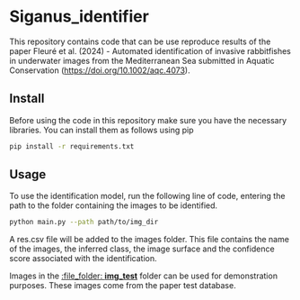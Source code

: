 # Siganus_identifier

This repository contains code that can be use reproduce results of the paper Fleuré et al. (2024) - Automated identification of invasive rabbitfishes in underwater images from the Mediterranean Sea submitted in Aquatic Conservation (https://doi.org/10.1002/aqc.4073).

## Install

Before using the code in this repository make sure you have the necessary libraries. You can install them as follows using pip 


```bash
pip install -r requirements.txt
```

## Usage

To use the identification model, run the following line of code, entering the path to the folder containing the images to be identified.

```bash
python main.py --path path/to/img_dir
```

A res.csv file will be added to the images folder. This file contains the name of the images, the inferred class, the image surface and the confidence score associated with the identification.

Images in the [:file\_folder: **img_test**](img_test/) folder can be used for demonstration purposes. These images come from the paper test database.